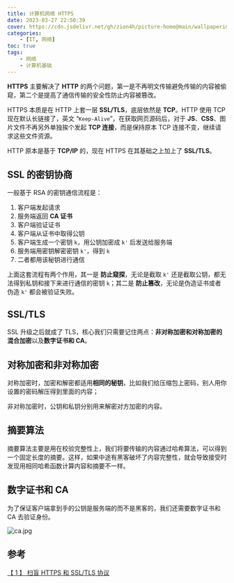 ```yaml
---
title: 计算机网络 HTTPS
date: 2023-03-27 22:50:39
cover: https://cdn.jsdelivr.net/gh/zion4h/picture-home@main/wallpaperimg1001.jpg
categories: 
    - [IT, 网络]
toc: true
tags: 
    - 网络
    - 计算机基础
---
```


**HTTPS** 主要解决了 **HTTP** 的两个问题，第一是不再明文传输避免传输的内容被偷窥，第二个是提高了通信传输的安全性防止内容被篡改。

<!--more-->

HTTPS 本质是在 HTTP 上套一层 **SSL/TLS**，底层依然是 **TCP**。HTTP 使用 TCP 现在默认长链接了，英文 “`Keep-Alive`”，在获取网页源码后，对于 **JS**、**CSS**、图片文件不再另外单独挨个发起 **TCP 连接**，而是保持原本 TCP 连接不变，继续请求这些文件资源。

HTTP 原本是基于 **TCP/IP** 的，现在 HTTPS 在其基础之上加上了 **SSL/TLS**。

## SSL 的密钥协商

一般基于 RSA 的密钥通信流程是：

1. 客户端发起请求
2. 服务端返回 **CA 证书**
3. 客户端验证证书
4. 客户端从证书中取得公钥
5. 客户端生成一个密钥 `k`，用公钥加密成 `k'` 后发送给服务端
6. 服务端用密钥解密密钥 `k'`，得到 `k`
7. 二者都用该秘钥进行通信

上面这套流程有两个作用，其一是 **防止窥探**，无论是截取 `k'` 还是截取公钥，都无法得到私钥和接下来进行通信的密钥 `k`；其二是 **防止篡改**，无论是伪造证书或者伪造 `k'` 都会被验证失败。

## SSL/TLS

SSL 升级之后就成了 TLS，核心我们只需要记住两点：**非对称加密和对称加密的混合加密**以及**数字证书和 CA**。

## 对称加密和非对称加密

对称加密时，加密和解密都适用**相同的秘钥**，比如我们给压缩包上密码，别人用你设置的密码解压得到里面的内容；

非对称加密时，公钥和私钥分别用来解密对方加密的内容。

## 摘要算法

摘要算法主要是用在校验完整性上，我们将要传输的内容通过哈希算法，可以得到一个固定长度的摘要。这样，如果中途有黑客破坏了内容完整性，就会导致接受时发现用相同哈希函数计算内容和摘要不一样。

## 数字证书和 CA

为了保证客户端拿到手的公钥是服务端的而不是黑客的，我们还需要数字证书和 CA 去验证身份。

![ca.jpg](https://cdn.jsdelivr.net/gh/zion4h/picture-home@main/network.jpg)

## 参考

[【 1 】 扫盲 HTTPS 和 SSL/TLS 协议](https://program-think.blogspot.com/2014/11/https-ssl-tls-0.html)
